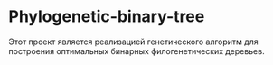 # Phylogenetic-binary-tree
Этот проект является реализацией генетического алгоритм для построения оптимальных бинарных филогенетических деревьев.

